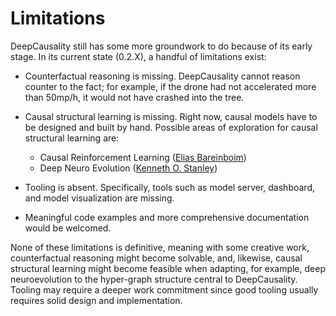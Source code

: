 [//]: # (---)

[//]: # (SPDX-License-Identifier: MIT)

[//]: # (---)

# Limitations

DeepCausality still has some more groundwork to do because of its early stage. In its current state (0.2.X),
a handful of limitations exist:

* Counterfactual reasoning is missing. DeepCausality cannot reason counter to the fact; for example, if the drone had
  not accelerated more than 50mp/h, it would not have crashed into the tree.

* Causal structural learning is missing. Right now, causal models have to be designed and built by hand. Possible areas
  of exploration for causal structural learning are:
    - Causal Reinforcement Learning ([Elias Bareinboim](https://crl.causalai.net/))
    - Deep Neuro Evolution ([Kenneth O. Stanley](https://www.uber.com/en-ID/blog/deep-neuroevolution/))

* Tooling is absent. Specifically, tools such as model server,
  dashboard, and model visualization are missing.

* Meaningful code examples and more comprehensive documentation would be welcomed.

None of these limitations is definitive, meaning with some creative work, counterfactual reasoning might become
solvable, and, likewise, causal structural learning might become feasible when adapting, for example, deep
neuroevolution to the hyper-graph structure central to DeepCausality. Tooling may require a deeper work commitment since
good tooling usually requires solid design and implementation.

